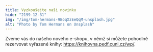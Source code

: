 ```yaml
---
title: Vyzkoušejte naši novinku
hide: "2199-12-31"
img: "/img/tom-hermans-9BoqXzEeQqM-unsplash.jpg"
alt: "Photo by Tom Hermans on Unsplash"
---
```


Zveme vás do našeho nového e-shopu, v němž si můžete pohodlně rezervovat vyřazené knihy: <a href="https://knihovna.pedf.cuni.cz/wp/">https://knihovna.pedf.cuni.cz/wp/</a>.
